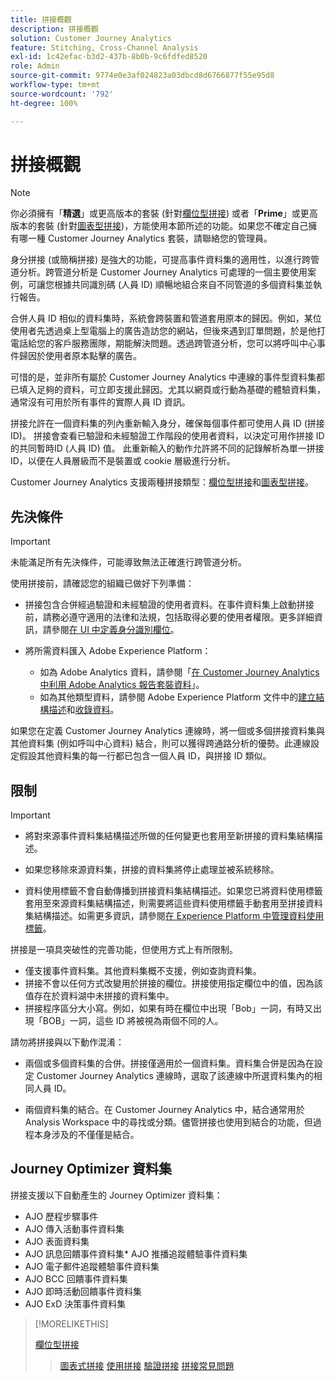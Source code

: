 ```yaml
---
title: 拼接概觀
description: 拼接概觀
solution: Customer Journey Analytics
feature: Stitching, Cross-Channel Analysis
exl-id: 1c42efac-b3d2-437b-8b0b-9c6fdfed8520
role: Admin
source-git-commit: 9774e0e3af024823a03dbcd8d6766877f55e95d8
workflow-type: tm+mt
source-wordcount: '792'
ht-degree: 100%

---
```


# 拼接概觀

>[!NOTE]
>
>你必須擁有「**精選**」或更高版本的套裝 (針對[欄位型拼接](fbs.md)) 或者「**Prime**」或更高版本的套裝 (針對[圖表型拼接](gbs.md))，方能使用本節所述的功能。如果您不確定自己擁有哪一種 Customer Journey Analytics 套裝，請聯絡您的管理員。

身分拼接 (或簡稱拼接) 是強大的功能，可提高事件資料集的適用性，以進行跨管道分析。跨管道分析是 Customer Journey Analytics 可處理的一個主要使用案例，可讓您根據共同識別碼 (人員 ID) 順暢地組合來自不同管道的多個資料集並執行報告。

合併人員 ID 相似的資料集時，系統會跨裝置和管道套用原本的歸因。例如，某位使用者先透過桌上型電腦上的廣告造訪您的網站，但後來遇到訂單問題，於是他打電話給您的客戶服務團隊，期能解決問題。透過跨管道分析，您可以將呼叫中心事件歸因於使用者原本點擊的廣告。

可惜的是，並非所有屬於 Customer Journey Analytics 中連線的事件型資料集都已填入足夠的資料，可立即支援此歸因。尤其以網頁或行動為基礎的體驗資料集，通常沒有可用於所有事件的實際人員 ID 資訊。

拼接允許在一個資料集的列內重新輸入身分，確保每個事件都可使用人員 ID (拼接 ID)。 拼接會查看已驗證和未經驗證工作階段的使用者資料，以決定可用作拼接 ID 的共同暫時ID (人員 ID) 值。 此重新輸入的動作允許將不同的記錄解析為單一拼接 ID，以便在人員層級而不是裝置或 cookie 層級進行分析。

Customer Journey Analytics 支援兩種拼接類型：[欄位型拼接](fbs.md)和[圖表型拼接](gbs.md)。

## 先決條件

>[!IMPORTANT]
>
>未能滿足所有先決條件，可能導致無法正確進行跨管道分析。

使用拼接前，請確認您的組織已做好下列準備：

- 拼接包含合併經過驗證和未經驗證的使用者資料。在事件資料集上啟動拼接前，請務必遵守適用的法律和法規，包括取得必要的使用者權限。更多詳細資訊，請參閱[在 UI 中定義身分識別欄位](https://experienceleague.adobe.com/zh-hant/docs/experience-platform/xdm/ui/fields/identity)。

- 將所需資料匯入 Adobe Experience Platform：

   - 如為 Adobe Analytics 資料，請參閱「[在 Customer Journey Analytics 中利用 Adobe Analytics 報告套裝資料](/help/getting-started/aa-vs-cja/aa-data-in-cja.md)」。
   - 如為其他類型資料，請參閱 Adobe Experience Platform 文件中的[建立結構描述](https://experienceleague.adobe.com/zh-hant/docs/experience-platform/xdm/tutorials/create-schema-ui)和[收錄資料](https://experienceleague.adobe.com/zh-hant/docs/experience-platform/ingestion/home)。

如果您在定義 Customer Journey Analytics 連線時，將一個或多個拼接資料集與其他資料集 (例如呼叫中心資料) 結合，則可以獲得跨通路分析的優勢。此連線設定假設其他資料集的每一行都已包含一個人員 ID，與拼接 ID 類似。


## 限制

>[!IMPORTANT]
>
>
>- 將對來源事件資料集結構描述所做的任何變更也套用至新拼接的資料集結構描述。
>
>- 如果您移除來源資料集，拼接的資料集將停止處理並被系統移除。
>
>- 資料使用標籤不會自動傳播到拼接資料集結構描述。如果您已將資料使用標籤套用至來源資料集結構描述，則需要將這些資料使用標籤手動套用至拼接資料集結構描述。如需更多資訊，請參閱[在 Experience Platform 中管理資料使用標籤](https://experienceleague.adobe.com/zh-hant/docs/experience-platform/data-governance/labels/overview)。

拼接是一項具突破性的完善功能，但使用方式上有所限制。

- 僅支援事件資料集。其他資料集概不支援，例如查詢資料集。
- 拼接不會以任何方式改變用於拼接的欄位。拼接使用指定欄位中的值，因為該值存在於資料湖中未拼接的資料集中。
- 拼接程序區分大小寫。例如，如果有時在欄位中出現「Bob」一詞，有時又出現「BOB」一詞，這些 ID 將被視為兩個不同的人。

請勿將拼接與以下動作混淆：

- 兩個或多個資料集的合併。拼接僅適用於一個資料集。資料集合併是因為在設定 Customer Journey Analytics 連線時，選取了該連線中所選資料集內的相同人員 ID。

- 兩個資料集的結合。在 Customer Journey Analytics 中，結合通常用於 Analysis Workspace 中的尋找或分類。儘管拼接也使用到結合的功能，但過程本身涉及的不僅僅是結合。


## Journey Optimizer 資料集

拼接支援以下自動產生的 Journey Optimizer 資料集：

- AJO 歷程步驟事件
- AJO 傳入活動事件資料集
- AJO 表面資料集
- AJO 訊息回饋事件資料集* AJO 推播追蹤體驗事件資料集
- AJO 電子郵件追蹤體驗事件資料集
- AJO BCC 回饋事件資料集
- AJO 即時活動回饋事件資料集
- AJO ExD 決策事件資料集

>[!MORELIKETHIS]
>
>[欄位型拼接](fbs.md)
>>[圖表式拼接](gbs.md)
>>[使用拼接](use-stitching.md)
>>[驗證拼接](validate.md)
>>[拼接常見問題](faq.md)


